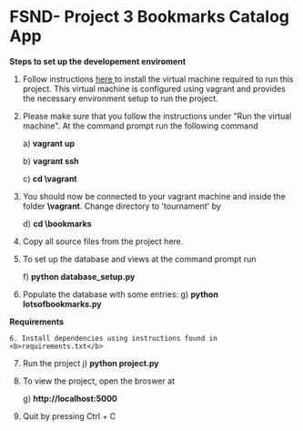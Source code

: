 FSND- Project 3 Bookmarks Catalog App
=============

<b>Steps to set up the developement enviroment</b>



1. Follow instructions <a href="https://www.udacity.com/wiki/ud088/vagrant">here </a> to install the virtual machine required to run this project. This virtual machine is configured using vagrant and provides the necessary environment setup to run the project.


2. Please make sure that you follow the instructions under "Run the virtual machine". At the command prompt run the following command

	a) <b>vagrant up</b>

	b) <b>vagrant ssh</b>

	c) <b>cd \vagrant</b>
 

2. You should now be connected to your vagrant machine and inside the folder <b>\vagrant</b>. Change directory to 'tournament' by 

	d) <b>cd \bookmarks</b>


3. Copy all source files from the project here. 


4. To set up the database and views at the command prompt run

	f) <b>python database_setup.py</b>


5. Populate the database with some entries:
	g) <b>python lotsofbookmarks.py</b>

<b>Requirements</b>

	6. Install dependencies using instructions found in <b>requirements.txt</b>
	

7. Run the project
	j) <b> python project.py</b>


8. To view the project, open the broswer at 

	g) <b>http://localhost:5000</b>


9. Quit by pressing Ctrl + C 


